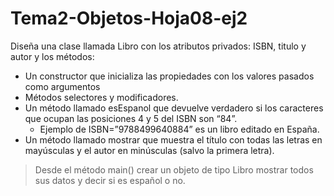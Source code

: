 # Tema2-Objetos-Hoja08-ej2

Diseña una clase llamada Libro con los atributos privados: ISBN, titulo y autor y los métodos:
+ Un constructor que inicializa las propiedades con los valores pasados como argumentos
+ Métodos selectores y modificadores.
+ Un método llamado esEspanol que devuelve verdadero si los caracteres que ocupan las posiciones 4 y 5 del ISBN son “84”.
  + Ejemplo de ISBN=”9788499640884” es un libro editado en España.
+ Un método llamado mostrar que muestra el título con todas las letras en mayúsculas y el autor en minúsculas (salvo la primera letra).

> Desde el método main() crear un objeto de tipo Libro mostrar todos sus datos y decir si es español o no.
